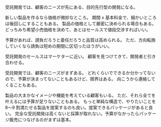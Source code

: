 受託開発では、顧客のニーズが先にある、目的先行型の開発になる。

新しい製品を作るなら価格が微妙なところ。
期間 x 基本料金で、細かいところは後回しにすることもある。
製品の価格として厳密に決められる場合もある。
どっちみち希望小売価格を決めて、あとはセールスで値段交渉すればいい。

予算があれば、請負だろうと委任だろうと品質は高められる。
ただ、方向転換していくなら請負は短めの期間に区切ったほうがいい。

受託開発のセールスはマーケターに近い。
顧客を見つけてきて、開発者と引き合わせる。

受託開発では、顧客のニーズがまずある。
どれくらいでできるか分かってないので、予算が決まってないこともあるけど、限界はある。
向こうから連絡してくることもある。

製品の大まかなイメージや機能を考えている顧客もいる。
ただ、それら全てを叶えるには予算が足りないこともある。
もっと単純な構造で、やりたいことを 8〜9 割満たせる製品を提案するのも良い。提案できるパッケージがあると良い。
完全な受託開発は高くないと採算が取れない。予算がなかったらパッケージ販売につなげるのがまずは基本。
